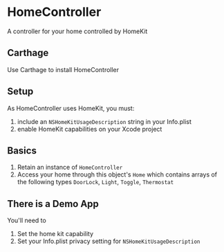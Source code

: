 # HomeController 

A controller for your home controlled by HomeKit


## Carthage
Use Carthage to install HomeController

## Setup
As HomeController uses HomeKit, you must:

1. include an `NSHomeKitUsageDescription` string in your Info.plist 
2. enable HomeKit capabilities on your Xcode project


## Basics

1. Retain an instance of `HomeController`
2. Access your home through this object's `Home` which contains arrays of the following types `DoorLock`, `Light`, `Toggle`, `Thermostat`


## There is a Demo App

You'll need to 
1. Set the home kit capability
2. Set your Info.plist privacy setting for `NSHomeKitUsageDescription`
